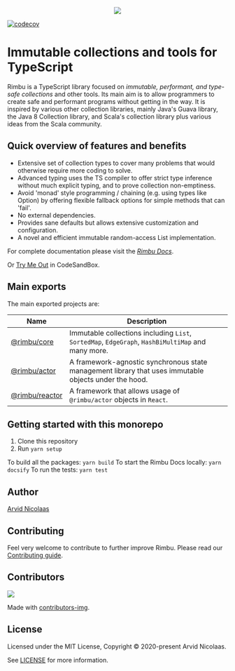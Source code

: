 <p align="center">
    <img src="https://github.com/rimbu-org/rimbu/raw/main/assets/rimbu_logo.svg" />
</p>

[![codecov](https://codecov.io/gh/rimbu-org/rimbu/branch/main/graph/badge.svg?token=RSFK5B0N0Z)](https://codecov.io/gh/rimbu-org/rimbu)

# Immutable collections and tools for TypeScript

Rimbu is a TypeScript library focused on _immutable, performant, and type-safe collections_ and other tools. Its main aim is to allow programmers to create safe and performant programs without getting in the way. It is inspired by various other collection libraries, mainly Java's Guava library, the Java 8 Collection library, and Scala's collection library plus various ideas from the Scala community.

## Quick overview of features and benefits

- Extensive set of collection types to cover many problems that would otherwise require more coding to solve.
- Advanced typing uses the TS compiler to offer strict type inference without much explicit typing, and to prove collection non-emptiness.
- Avoid 'monad' style programming / chaining (e.g. using types like Option) by offering flexible fallback options for simple methods that can 'fail'.
- No external dependencies.
- Provides sane defaults but allows extensive customization and configuration.
- A novel and efficient immutable random-access List implementation.

For complete documentation please visit the _[Rimbu Docs](http://rimbu.org)_.

Or [Try Me Out](https://codesandbox.io/s/rimbu-sandbox-d4tbk?previewwindow=console&view=split&editorsize=65&moduleview=1&module=/src/index.ts) in CodeSandBox.

## Main exports

The main exported projects are:

| Name                               | Description                                                                                           |
| ---------------------------------- | ----------------------------------------------------------------------------------------------------- |
| [@rimbu/core](packages/core)       | Immutable collections including `List`, `SortedMap`, `EdgeGraph`, `HashBiMultiMap` and many more.     |
| [@rimbu/actor](packages/actor)     | A framework-agnostic synchronous state management library that uses immutable objects under the hood. |
| [@rimbu/reactor](packages/reactor) | A framework that allows usage of `@rimbu/actor` objects in `React`.                                   |

## Getting started with this monorepo

1. Clone this repository
2. Run `yarn setup`

To build all the packages: `yarn build`
To start the Rimbu Docs locally: `yarn docsify`
To run the tests: `yarn test`

## Author

[Arvid Nicolaas](https://github.com/vitoke)

## Contributing

Feel very welcome to contribute to further improve Rimbu. Please read our [Contributing guide](/CONTRIBUTING.md).

## Contributors

<img src = "https://contrib.rocks/image?repo=vitoke/iternal"/>

Made with [contributors-img](https://contrib.rocks).

## License

Licensed under the MIT License, Copyright © 2020-present Arvid Nicolaas.

See [LICENSE](./LICENSE) for more information.
